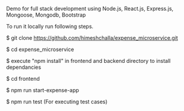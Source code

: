 Demo for full stack development using Node.js, React.js, Express.js, Mongoose, Mongodb, Bootstrap

To run it locally run following steps.

$ git clone https://github.com/himeshchalla/expense_microservice.git

$ cd expense_microservice

$ execute "npm install" in frontend and backend directory to install dependancies

$ cd frontend

$ npm run start-expense-app

$ npm run test (For executing test cases)
